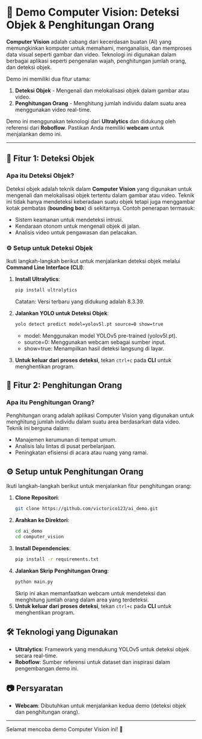 # 🚀 Demo Computer Vision: Deteksi Objek & Penghitungan Orang

**Computer Vision** adalah cabang dari kecerdasan buatan (AI) yang memungkinkan komputer untuk memahami, menganalisis, dan memproses data visual seperti gambar dan video. Teknologi ini digunakan dalam berbagai aplikasi seperti pengenalan wajah, penghitungan jumlah orang, dan deteksi objek.

Demo ini memiliki dua fitur utama:
1. **Deteksi Objek** - Mengenali dan melokalisasi objek dalam gambar atau video.
2. **Penghitungan Orang** - Menghitung jumlah individu dalam suatu area menggunakan video real-time.

Demo ini menggunakan teknologi dari **Ultralytics** dan didukung oleh referensi dari **Roboflow**. Pastikan Anda memiliki **webcam** untuk menjalankan demo ini.

---

## 🧾 Fitur 1: Deteksi Objek

### Apa itu Deteksi Objek?  
Deteksi objek adalah teknik dalam **Computer Vision** yang digunakan untuk mengenali dan melokalisasi objek tertentu dalam gambar atau video. Teknik ini tidak hanya mendeteksi keberadaan suatu objek tetapi juga menggambar kotak pembatas (**bounding box**) di sekitarnya. Contoh penerapan termasuk:
- Sistem keamanan untuk mendeteksi intrusi.
- Kendaraan otonom untuk mengenali objek di jalan.
- Analisis video untuk pengawasan dan pelacakan.

### ⚙️ Setup untuk Deteksi Objek
Ikuti langkah-langkah berikut untuk menjalankan deteksi objek melalui **Command Line Interface (CLI)**:

1. **Install Ultralytics**:
   ```bash
   pip install ultralytics
   ```
   Catatan: Versi terbaru yang didukung adalah 8.3.39.

2. **Jalankan YOLO untuk Deteksi Objek**:
   ```bash
   yolo detect predict model=yolov5l.pt source=0 show=true
   ```
   - model: Menggunakan model YOLOv5 pre-trained (yolov5l.pt).
   - source=0: Menggunakan webcam sebagai sumber input.
   - show=true: Menampilkan hasil deteksi langsung di layar.

3. **Untuk keluar dari proses deteksi**, tekan `ctrl+c` pada **CLI** untuk menghentikan program.

## 🧾 Fitur 2: Penghitungan Orang

### Apa itu Penghitungan Orang?
Penghitungan orang adalah aplikasi Computer Vision yang digunakan untuk menghitung jumlah individu dalam suatu area berdasarkan data video. Teknik ini berguna dalam:
- Manajemen kerumunan di tempat umum.
- Analisis lalu lintas di pusat perbelanjaan.
- Peningkatan efisiensi di acara atau ruang yang ramai.

## ⚙️ Setup untuk Penghitungan Orang
Ikuti langkah-langkah berikut untuk menjalankan fitur penghitungan orang:

1. **Clone Repositori**:
   ```bash
   git clone https://github.com/victorico123/ai_demo.git
   ```
2. **Arahkan ke Direktori**:
   ```bash
   cd ai_demo
   cd computer_vision
   ```
3. **Install Dependencies**:
   ```bash
   pip install -r requirements.txt
   ```
4. **Jalankan Skrip Penghitungan Orang**:
   ```bash
   python main.py
   ```
   Skrip ini akan memanfaatkan webcam untuk mendeteksi dan menghitung jumlah orang dalam area yang terdeteksi.
5. **Untuk keluar dari proses deteksi**, tekan `ctrl+c` pada **CLI** untuk menghentikan program.

## 🛠️ Teknologi yang Digunakan

- **Ultralytics**: Framework yang mendukung YOLOv5 untuk deteksi objek secara real-time.
- **Roboflow**: Sumber referensi untuk dataset dan inspirasi dalam pengembangan demo ini.

## 📷 Persyaratan
- **Webcam**: Dibutuhkan untuk menjalankan kedua demo (deteksi objek dan penghitungan orang).

---

Selamat mencoba demo Computer Vision ini! 🚀

